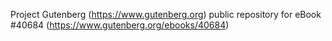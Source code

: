 Project Gutenberg (https://www.gutenberg.org) public repository for eBook #40684 (https://www.gutenberg.org/ebooks/40684)
